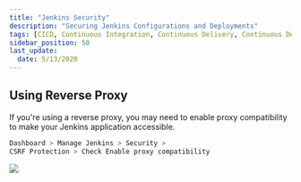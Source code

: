 ```yaml
---
title: "Jenkins Security"
description: "Securing Jenkins Configurations and Deployments"
tags: [CICD, Continuous Integration, Continuous Delivery, Continuous Deployment, Jenkins]
sidebar_position: 50
last_update:
  date: 5/13/2020
---
```



## Using Reverse Proxy 

If you're using a reverse proxy, you may need to enable proxy compatibility to make your Jenkins application accessible.


```bash
Dashboard > Manage Jenkins > Security > 
CSRF Protection > Check Enable proxy compatibility
```

![](/img/docs/1101-jenkins-security-enable-proxy-compatibility.png)